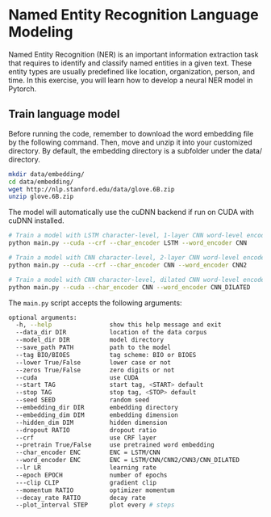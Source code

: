 # Named Entity Recognition Language Modeling

Named Entity Recognition (NER) is an important information extraction task that requires to identify and classify named entities in a given text. 
These entity types are usually predefined like location, organization, person, and time. In this exercise, you will learn how to develop a neural NER model 
in Pytorch.

## Train language model

Before running the code, remember to download the word embedding file by the following command. Then, move and unzip it into your customized directory. 
By default, the embedding directory is a subfolder under the data/ directory.

```bash
mkdir data/embedding/
cd data/embedding/
wget http://nlp.stanford.edu/data/glove.6B.zip
unzip glove.6B.zip
```

The model will automatically use the cuDNN backend if run on CUDA with cuDNN installed.

```bash 
# Train a model with LSTM character-level, 1-layer CNN word-level encoder, CRF decoder
python main.py --cuda --crf --char_encoder LSTM --word_encoder CNN      

# Train a model with CNN character-level, 2-layer CNN word-level encoder, CRF decoder
python main.py --cuda --crf --char_encoder CNN --word_encoder CNN2     

# Train a model with CNN character-level, dilated CNN word-level encoder, Softmax decoder
python main.py --cuda --char_encoder CNN --word_encoder CNN_DILATED     
```

The `main.py` script accepts the following arguments:

```bash
optional arguments:
  -h, --help                show this help message and exit
  --data_dir DIR            location of the data corpus
  --model_dir DIR           model directory
  --save_path PATH          path to the model
  --tag BIO/BIOES           tag scheme: BIO or BIOES
  --lower True/False        lower case or not
  --zeros True/False        zero digits or not
  --cuda                    use CUDA
  --start TAG               start tag, <START> default
  --stop TAG                stop tag, <STOP> default
  --seed SEED               random seed
  --embedding_dir DIR       embedding directory
  --embedding_dim DIM       embedding dimension
  --hidden_dim DIM          hidden dimension
  --dropout RATIO           dropout ratio
  --crf                     use CRF layer
  --pretrain True/False     use pretrained word embedding
  --char_encoder ENC        ENC = LSTM/CNN
  --word_encoder ENC        ENC = LSTM/CNN/CNN2/CNN3/CNN_DILATED
  --lr LR                   learning rate
  --epoch EPOCH             number of epochs
  ---clip CLIP              gradient clip
  --momentum RATIO          optimizer momentum
  --decay_rate RATIO        decay rate
  --plot_interval STEP      plot every # steps
  
```
